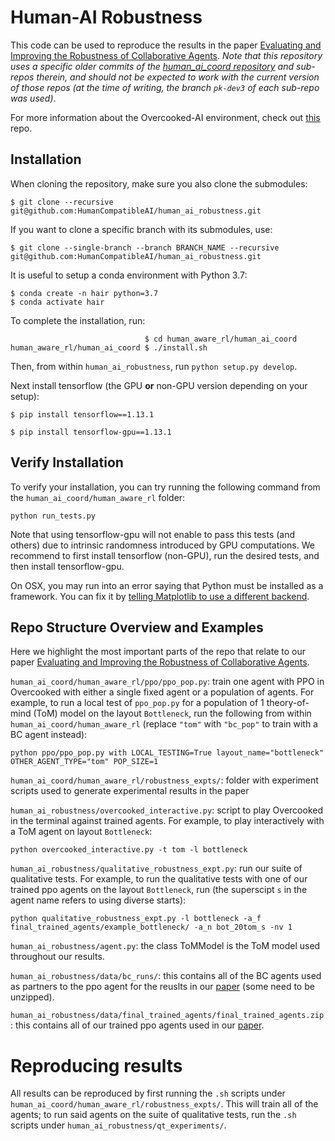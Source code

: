 # Human-AI Robustness

This code can be used to reproduce the results in the paper [Evaluating and Improving the Robustness of Collaborative Agents](insert_link). *Note that this repository uses a specific older commits of the [human_ai_coord repository](https://github.com/HumanCompatibleAI/human_ai_coord) and sub-repos therein, and should not be expected to work with the current version of those repos (at the time of writing, the branch `pk-dev3` of each sub-repo was used)*.

For more information about the Overcooked-AI environment, check out [this](https://github.com/HumanCompatibleAI/overcooked_ai) repo.

## Installation

When cloning the repository, make sure you also clone the submodules:
```
$ git clone --recursive git@github.com:HumanCompatibleAI/human_ai_robustness.git
```

If you want to clone a specific branch with its submodules, use:
```
$ git clone --single-branch --branch BRANCH_NAME --recursive git@github.com:HumanCompatibleAI/human_ai_robustness.git
```

It is useful to setup a conda environment with Python 3.7:
```
$ conda create -n hair python=3.7
$ conda activate hair
```

To complete the installation, run:
```
                              $ cd human_aware_rl/human_ai_coord
human_aware_rl/human_ai_coord $ ./install.sh
```

Then, from within `human_ai_robustness`, run `python setup.py develop`.


Next install tensorflow (the GPU **or** non-GPU version depending on your setup):
```
$ pip install tensorflow==1.13.1
```

```
$ pip install tensorflow-gpu==1.13.1
```

## Verify Installation

To verify your installation, you can try running the following command from the `human_ai_coord/human_aware_rl` folder:

```
python run_tests.py
```

Note that using tensorflow-gpu will not enable to pass this tests (and others) due to intrinsic randomness introduced by GPU computations. We recommend to first install tensorflow (non-GPU), run the desired tests, and then install tensorflow-gpu.

On OSX, you may run into an error saying that Python must be installed as a framework. You can fix it by [telling Matplotlib to use a different backend](https://markhneedham.com/blog/2018/05/04/python-runtime-error-osx-matplotlib-not-installed-as-framework-mac/).

## Repo Structure Overview and Examples

Here we highlight the most important parts of the repo that relate to our paper [Evaluating and Improving the Robustness of Collaborative Agents](insert_link).

`human_ai_coord/human_aware_rl/ppo/ppo_pop.py`: train one agent with PPO in Overcooked with either a single fixed agent or a population of agents. For example, to run a local test of `ppo_pop.py` for a population of 1 theory-of-mind (ToM) model on the layout `Bottleneck`, run the following from within `human_ai_coord/human_aware_rl` (replace `"tom"` with `"bc_pop"` to train with a BC agent instead): 

```
python ppo/ppo_pop.py with LOCAL_TESTING=True layout_name="bottleneck" OTHER_AGENT_TYPE="tom" POP_SIZE=1
```

`human_ai_coord/human_aware_rl/robustness_expts/`: folder with experiment scripts used to generate experimental results in the paper

`human_ai_robustness/overcooked_interactive.py`: script to play Overcooked in the terminal against trained agents. For example, to play interactively with a ToM agent on layout `Bottleneck`:

```
python overcooked_interactive.py -t tom -l bottleneck
```

`human_ai_robustness/qualitative_robustness_expt.py`: run our suite of qualitative tests. For example, to run the qualitative tests with one of our trained ppo agents on the layout `Bottleneck`, run (the superscipt `s` in the agent name refers to using diverse starts):

```
python qualitative_robustness_expt.py -l bottleneck -a_f final_trained_agents/example_bottleneck/ -a_n bot_20tom_s -nv 1
```

`human_ai_robustness/agent.py`: the class ToMModel is the ToM model used throughout our results.

`human_ai_robustness/data/bc_runs/`: this contains all of the BC agents used as partners to the ppo agent for the reuslts in our [paper](insert_link) (some need to be unzipped).

`human_ai_robustness/data/final_trained_agents/final_trained_agents.zip`: this contains all of our trained ppo agents used in our [paper](insert_link).

# Reproducing results

All results can be reproduced by first running the `.sh` scripts under `human_ai_coord/human_aware_rl/robustness_expts/`. This will train all of the agents; to run said agents on the suite of qualitative tests, run the `.sh` scripts under `human_ai_robustness/qt_experiments/`.

